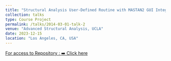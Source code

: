 ```yaml
---
title: "Structural Analysis User-Defined Routine with MASTAN2 GUI Integration"
collection: talks
type: Course Project
permalink: /talks/2014-03-01-talk-2
venue: "Advanced Structural Analysis, UCLA"
date: 2023-12-15
location: "Los Angeles, CA, USA"
---
```

<!-- [Click here](https://drive.google.com/file/d/1LgYYoUYW7YKkEi1EOdnP5Q4wC5m6K8ZQ/view?usp=share_link) -->
[For access to Repository : ➡️ Click here](https://github.com/Mrunzzz/Advanced-Structural-Analysis-Project)
